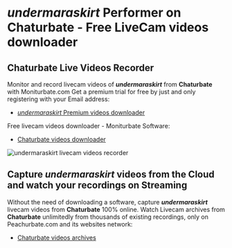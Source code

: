 # _undermaraskirt_ Performer on Chaturbate - Free LiveCam videos downloader

## Chaturbate Live Videos Recorder

Monitor and record livecam videos of **_undermaraskirt_** from **Chaturbate** with Moniturbate.com
Get a premium trial for free by just and only registering with your Email address:
* [_undermaraskirt_ Premium videos downloader](https://moniturbate.com/request-demo-licence-key.html)

Free livecam videos downloader - Moniturbate Software:
* [Chaturbate videos downloader](https://moniturbate.com/moniturbate-download-software.html)

![_undermaraskirt_ livecam videos recorder](https://peachurnet.com/templates/moniturbate-software.png)


## Capture _undermaraskirt_ videos from the Cloud and watch your recordings on Streaming

Without the need of downloading a software, capture **_undermaraskirt_** livecam videos from **Chaturbate** 100% online.
Watch Livecam archives from **Chaturbate** unlimitedly from thousands of existing recordings, only on Peachurbate.com and its websites network:
* [Chaturbate videos archives](https://peachurnet.com/)